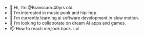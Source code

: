 - 👋 Hi, I’m @Branscam.40yrs old.
- 👀 I’m interested in music.punk and hip-hop.
- 🌱 I’m currently learning ai software development in slow motion.
- 💞️ I’m looking to collaborate on dream Ai apps and games.
- 📫 How to reach me,look back. Lol

<!---
Branscam/Branscam is a ✨ special ✨ repository because its `README.md` (this file) appears on your GitHub profile.
You can click the Preview link to take a look at your changes.
--->
